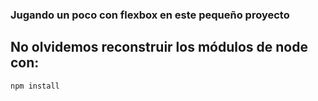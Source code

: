 ### Jugando un poco con flexbox en este pequeño proyecto

## No olvidemos reconstruir los módulos de node con:

```
npm install
```
